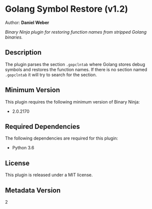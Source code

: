 # Golang Symbol Restore (v1.2)
Author: **Daniel Weber**

_Binary Ninja plugin for restoring function names from stripped Golang binaries._
## Description
The plugin parses the section `.gopclntab` where Golang stores debug symbols and restores 
the function names. If there is no section named `.gopclntab` it will try to search for the section.

## Minimum Version

This plugin requires the following minimum version of Binary Ninja:

 *  2.0.2170


## Required Dependencies

The following dependencies are required for this plugin:

 * Python 3.6


## License

This plugin is released under a MIT license.
## Metadata Version

2
